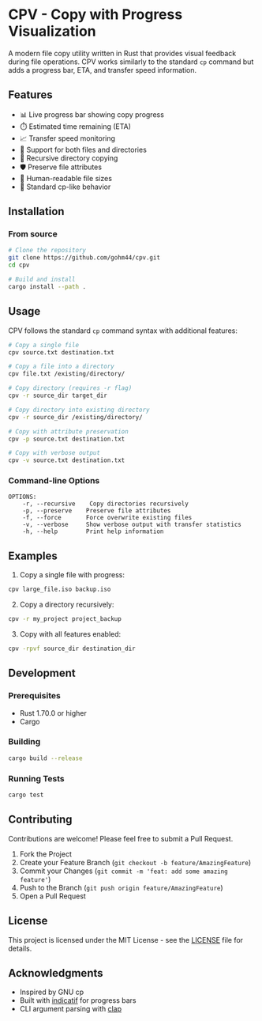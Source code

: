 # CPV - Copy with Progress Visualization

A modern file copy utility written in Rust that provides visual feedback during file operations. CPV works similarly to the standard `cp` command but adds a progress bar, ETA, and transfer speed information.

## Features

- 📊 Live progress bar showing copy progress
- ⏱️ Estimated time remaining (ETA)
- 📈 Transfer speed monitoring
- 📁 Support for both files and directories
- 🔄 Recursive directory copying
- 🛡️ Preserve file attributes
- 📝 Human-readable file sizes
- 🎯 Standard cp-like behavior

## Installation

### From source

```bash
# Clone the repository
git clone https://github.com/gohm44/cpv.git
cd cpv

# Build and install
cargo install --path .
```

## Usage

CPV follows the standard `cp` command syntax with additional features:

```bash
# Copy a single file
cpv source.txt destination.txt

# Copy a file into a directory
cpv file.txt /existing/directory/

# Copy directory (requires -r flag)
cpv -r source_dir target_dir

# Copy directory into existing directory
cpv -r source_dir /existing/directory/

# Copy with attribute preservation
cpv -p source.txt destination.txt

# Copy with verbose output
cpv -v source.txt destination.txt
```

### Command-line Options

```
OPTIONS:
    -r, --recursive    Copy directories recursively
    -p, --preserve    Preserve file attributes
    -f, --force       Force overwrite existing files
    -v, --verbose     Show verbose output with transfer statistics
    -h, --help        Print help information
```

## Examples

1. Copy a single file with progress:
```bash
cpv large_file.iso backup.iso
```

2. Copy a directory recursively:
```bash
cpv -r my_project project_backup
```

3. Copy with all features enabled:
```bash
cpv -rpvf source_dir destination_dir
```

## Development

### Prerequisites

- Rust 1.70.0 or higher
- Cargo

### Building

```bash
cargo build --release
```

### Running Tests

```bash
cargo test
```

## Contributing

Contributions are welcome! Please feel free to submit a Pull Request.

1. Fork the Project
2. Create your Feature Branch (`git checkout -b feature/AmazingFeature`)
3. Commit your Changes (`git commit -m 'feat: add some amazing feature'`)
4. Push to the Branch (`git push origin feature/AmazingFeature`)
5. Open a Pull Request

## License

This project is licensed under the MIT License - see the [LICENSE](LICENSE) file for details.

## Acknowledgments

- Inspired by GNU cp
- Built with [indicatif](https://github.com/console-rs/indicatif) for progress bars
- CLI argument parsing with [clap](https://github.com/clap-rs/clap)
